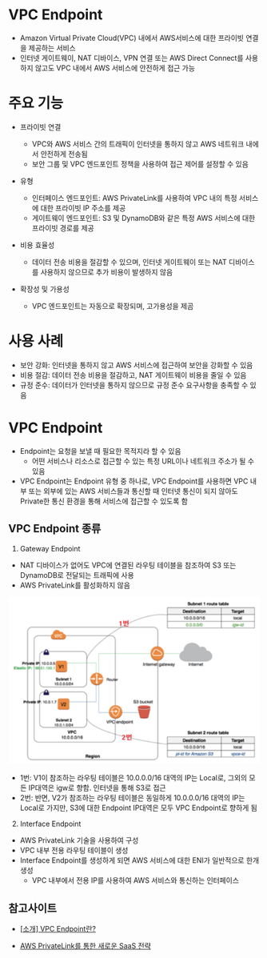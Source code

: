 # VPC Endpoint
- Amazon Virtual Private Cloud(VPC) 내에서 AWS서비스에 대한 프라이빗 연결을 제공하는 서비스
- 인터넷 게이트웨이, NAT 디바이스, VPN 연결 또는 AWS Direct Connect를 사용하지 않고도 VPC 내에서 AWS 서비스에 안전하게 접근 가능

# 주요 기능
- 프라이빗 연결
  - VPC와 AWS 서비스 간의 트래픽이 인터넷을 통하지 않고 AWS 네트워크 내에서 안전하게 전송됨
  - 보안 그룹 및 VPC 엔드포인트 정책을 사용하여 접근 제어를 설정할 수 있음

- 유형
  - 인터페이스 엔드포인트: AWS PrivateLink를 사용하여 VPC 내의 특정 서비스에 대한 프라이빗 IP 주소를 제공
  - 게이트웨이 엔드포인트: S3 및 DynamoDB와 같은 특정 AWS 서비스에 대한 프라이빗 경로를 제공

- 비용 효율성
  - 데이터 전송 비용을 절감할 수 있으며, 인터넷 게이트웨이 또는 NAT 디바이스를 사용하지 않으므로 추가 비용이 발생하지 않음

- 확장성 및 가용성
  - VPC 엔드포인트는 자동으로 확장되며, 고가용성을 제곰

# 사용 사례
- 보안 강화: 인터넷을 통하지 않고 AWS 서비스에 접근하여 보안을 강화할 수 있음
- 비용 절감: 데이터 전송 비용을 절감하고, NAT 게이트웨이 비용을 줄일 수 있음
- 규정 준수: 데이터가 인터넷을 통하지 않으므로 규정 준수 요구사항을 충족할 수 있음




# VPC Endpoint

- Endpoint는 요청을 보낼 때 필요한 목적지라 할 수 있음
  - 어떤 서비스나 리소스로 접근할 수 있는 특정 URL이나 네트워크 주소가 될 수 있음
- VPC Endpoint는 Endpoint 유형 중 하나로, VPC Endpoint를 사용하면 VPC 내부 또는 외부에 있는 AWS 서비스들과 통신할 때 인터넷 통신이 되지 않아도 Private한 통신 환경을 통해 서비스에 접근할 수 있도록 함

## VPC Endpoint 종류

1. Gateway Endpoint
- NAT 디바이스가 없어도 VPC에 연결된 라우팅 테이블을 참조하여 S3 또는 DynamoDB로 전달되는 트래픽에 사용
- AWS PrivateLink를 활성화하지 않음

![alt text](../../images/cloud/vpc_endpoint_exam.png)

- 1번: V1이 참조하는 라우팅 테이블은 10.0.0.0/16 대역의 IP는 Local로, 그외의 모든 IP대역은 igw로 향함. 인터넷을 통해 S3로 접근
- 2번: 반면, V2가 참조하는 라우팅 테이블은 동일하게 10.0.0.0/16 대역의 IP는 Local로 가지만, S3에 대한 Endpoint IP대역은 모두 VPC Endpoint로 향하게 됨


2. Interface Endpoint
- AWS PrivateLink 기술을 사용하여 구성
- VPC 내부 전용 라우팅 테이블이 생성
- Interface Endpoint를 생성하게 되면 AWS 서비스에 대한 ENI가 일반적으로 한개 생성
  - VPC 내부에서 전용 IP를 사용하여 AWS 서비스와 통신하는 인터페이스



## 참고사이트
- [[소개] VPC Endpoint란?](https://tech.cloud.nongshim.co.kr/2023/03/16/%EC%86%8C%EA%B0%9C-vpc-endpoint%EB%9E%80/)

- [AWS PrivateLink를 통한 새로운 SaaS 전략](https://www.megazone.com/techblog_191113_aws-privatelink/)